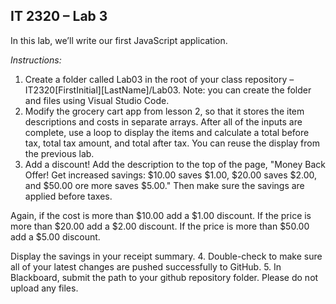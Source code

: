 ## IT 2320 – Lab 3

In this lab, we’ll write our first JavaScript application. 

*Instructions:*  
1.	Create a folder called Lab03 in the root of your class repository – IT2320[FirstInitial][LastName]/Lab03.  Note: you can create the folder and files using Visual Studio Code.  
2.	Modify the grocery cart app from lesson 2, so that it stores the item descriptions and costs in separate arrays. After all of the inputs are complete, use a loop to display the items and calculate a total before tax, total tax amount, and total after tax. You can reuse the display from the previous lab.
3. Add a discount! Add the description to the top of the page, "Money Back Offer! Get increased savings: $10.00 saves $1.00, $20.00 saves $2.00, and $50.00 ore more saves $5.00." Then make sure the savings are applied before taxes.    
  
Again, if the cost is more than $10.00 add a $1.00 discount. If the price is more than $20.00 add a $2.00 discount. If the price is more than $50.00 add a $5.00 discount.  
  
Display the savings in your receipt summary.
4. Double-check to make sure all of your latest changes are pushed successfully to GitHub.
5.	In Blackboard, submit the path to your github repository folder.  Please do not upload any files.



